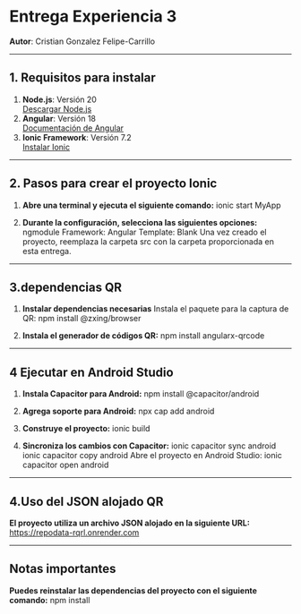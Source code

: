 # **Entrega Experiencia 3**

**Autor**: Cristian Gonzalez Felipe-Carrillo

---

## **1. Requisitos para instalar**

1. **Node.js**: Versión 20  
   [Descargar Node.js](https://nodejs.org/)
2. **Angular**: Versión 18  
   [Documentación de Angular](https://angular.io/docs)
3. **Ionic Framework**: Versión 7.2  
   [Instalar Ionic](https://ionicframework.com/docs/intro/cli)

---

## **2. Pasos para crear el proyecto Ionic**

1. **Abre una terminal y ejecuta el siguiente comando:**
   ionic start MyApp
   
2. **Durante la configuración, selecciona las siguientes opciones:**
ngmodule
Framework: Angular
Template: Blank
Una vez creado el proyecto, reemplaza la carpeta src con la carpeta proporcionada en esta entrega.

---

## **3.dependencias QR**
1. **Instalar dependencias necesarias**
Instala el paquete para la captura de QR:
npm install @zxing/browser

2. **Instala el generador de códigos QR:**
npm install angularx-qrcode

---

## **4 Ejecutar en Android Studio**
1. **Instala Capacitor para Android:**
npm install @capacitor/android

2. **Agrega soporte para Android:**
npx cap add android

3. **Construye el proyecto:**
ionic build

4. **Sincroniza los cambios con Capacitor:**
ionic capacitor sync android
ionic capacitor copy android
Abre el proyecto en Android Studio:
ionic capacitor open android

---

## **4.Uso del JSON alojado QR**
**El proyecto utiliza un archivo JSON alojado en la siguiente URL:**
https://repodata-rqrl.onrender.com

---

## **Notas importantes**
**Puedes reinstalar las dependencias del proyecto con el siguiente comando:**
npm install
